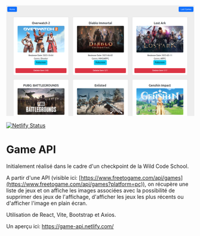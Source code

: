 ![Game-API_capture](game-api.png "Game API Capture")

[![Netlify Status](https://api.netlify.com/api/v1/badges/b5bf92d4-8694-41bc-9e12-3358f66a823f/deploy-status)](https://app.netlify.com/sites/game-api/deploys)

# Game API

Initialement réalisé dans le cadre d'un checkpoint de la Wild Code School. 

A partir d'une API (visible ici: [https://www.freetogame.com/api/games](https://www.freetogame.com/api/games?platform=pc)), on récupère une liste de jeux et on affiche les images associées avec la possibilité de supprimer des jeux de l'affichage, d'afficher les jeux les plus récents ou d'afficher l'image en plain écran.

Utilisation de React, Vite, Bootstrap et Axios.

Un aperçu ici: https://game-api.netlify.com/
